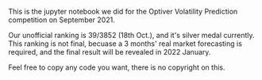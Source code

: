 This is the jupyter notebook we did for the Optiver Volatility Prediction competition on September 2021.

Our unofficial ranking is 39/3852 (18th Oct.), and it's silver medal currently. This ranking is not final, becuase a 3 months' real market forecasting is required, and the final result will be revealed in 2022 January.

Feel free to copy any code you want, there is no copyright on this.
